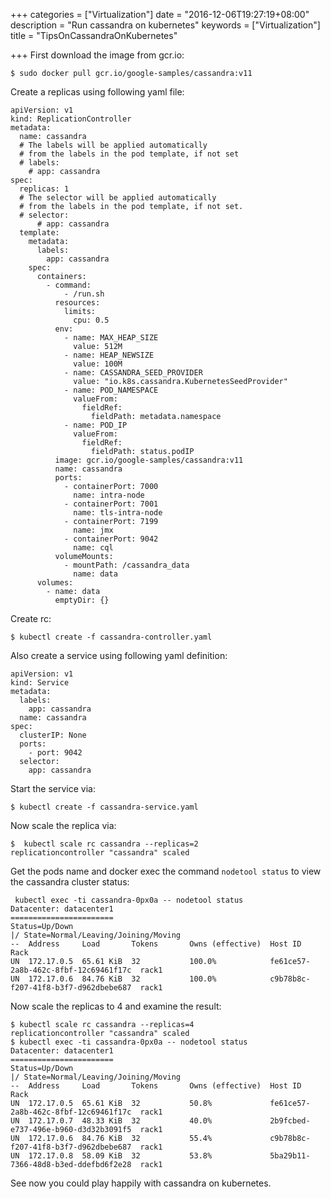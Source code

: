 +++
categories = ["Virtualization"]
date = "2016-12-06T19:27:19+08:00"
description = "Run cassandra on kubernetes"
keywords = ["Virtualization"]
title = "TipsOnCassandraOnKubernetes"

+++
First download the image from gcr.io:    

```
$ sudo docker pull gcr.io/google-samples/cassandra:v11
```
Create a replicas using following yaml file:    

```
apiVersion: v1
kind: ReplicationController
metadata:
  name: cassandra
  # The labels will be applied automatically
  # from the labels in the pod template, if not set
  # labels:
    # app: cassandra
spec:
  replicas: 1
  # The selector will be applied automatically
  # from the labels in the pod template, if not set.
  # selector:
      # app: cassandra
  template:
    metadata:
      labels:
        app: cassandra
    spec:
      containers:
        - command:
            - /run.sh
          resources:
            limits:
              cpu: 0.5
          env:
            - name: MAX_HEAP_SIZE
              value: 512M
            - name: HEAP_NEWSIZE
              value: 100M
            - name: CASSANDRA_SEED_PROVIDER
              value: "io.k8s.cassandra.KubernetesSeedProvider"
            - name: POD_NAMESPACE
              valueFrom:
                fieldRef:
                  fieldPath: metadata.namespace
            - name: POD_IP
              valueFrom:
                fieldRef:
                  fieldPath: status.podIP
          image: gcr.io/google-samples/cassandra:v11
          name: cassandra
          ports:
            - containerPort: 7000
              name: intra-node
            - containerPort: 7001
              name: tls-intra-node
            - containerPort: 7199
              name: jmx
            - containerPort: 9042
              name: cql
          volumeMounts:
            - mountPath: /cassandra_data
              name: data
      volumes:
        - name: data
          emptyDir: {}
```
Create rc:    

```
$ kubectl create -f cassandra-controller.yaml
```
Also create a service using following yaml definition:    

```
apiVersion: v1
kind: Service
metadata:
  labels:
    app: cassandra
  name: cassandra
spec:
  clusterIP: None
  ports:
    - port: 9042
  selector:
    app: cassandra
```
Start the service via:    

```
$ kubectl create -f cassandra-service.yaml 
```

Now scale the replica via:    

```
$  kubectl scale rc cassandra --replicas=2 
replicationcontroller "cassandra" scaled
```
Get the pods name and docker exec the command `nodetool status` to view the cassandra cluster status:    

```
 kubectl exec -ti cassandra-0px0a -- nodetool status
Datacenter: datacenter1
=======================
Status=Up/Down
|/ State=Normal/Leaving/Joining/Moving
--  Address     Load       Tokens       Owns (effective)  Host ID                               Rack
UN  172.17.0.5  65.61 KiB  32           100.0%            fe61ce57-2a8b-462c-8fbf-12c69461f17c  rack1
UN  172.17.0.6  84.76 KiB  32           100.0%            c9b78b8c-f207-41f8-b3f7-d962dbebe687  rack1
```
Now scale the replicas to 4 and examine the result:    

```
$ kubectl scale rc cassandra --replicas=4            
replicationcontroller "cassandra" scaled
$ kubectl exec -ti cassandra-0px0a -- nodetool status
Datacenter: datacenter1
=======================
Status=Up/Down
|/ State=Normal/Leaving/Joining/Moving
--  Address     Load       Tokens       Owns (effective)  Host ID                               Rack
UN  172.17.0.5  65.61 KiB  32           50.8%             fe61ce57-2a8b-462c-8fbf-12c69461f17c  rack1
UN  172.17.0.7  48.33 KiB  32           40.0%             2b9fcbed-e737-496e-b960-d3d32b3091f5  rack1
UN  172.17.0.6  84.76 KiB  32           55.4%             c9b78b8c-f207-41f8-b3f7-d962dbebe687  rack1
UN  172.17.0.8  58.09 KiB  32           53.8%             5ba29b11-7366-48d8-b3ed-ddefbd6f2e28  rack1
```
See now you could play happily with cassandra on kubernetes.    
